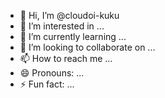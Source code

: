 - 👋 Hi, I’m @cloudoi-kuku
- 👀 I’m interested in ...
- 🌱 I’m currently learning ...
- 💞️ I’m looking to collaborate on ...
- 📫 How to reach me ...
- 😄 Pronouns: ...
- ⚡ Fun fact: ...

<!---
cloudoi-kuku/cloudoi-kuku is a ✨ special ✨ repository because its `README.md` (this file) appears on your GitHub profile.
You can click the Preview link to take a look at your changes.
--->
